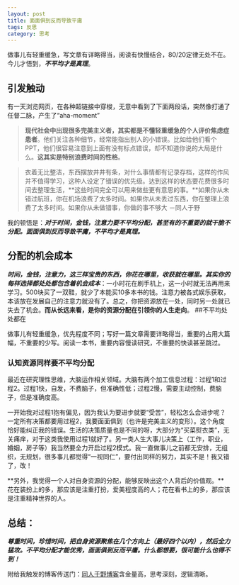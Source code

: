 ```yaml
---
layout: post
title: 面面俱到反而导致平庸
tags: 反思
category: 思考
---
```


做事儿有轻重缓急，写文章有详略得当，阅读有快慢结合，80/20定律无处不在。今儿才悟到，***不平均才是真理***。

## 引发触动

有一天浏览网页，在各种超链接中穿梭，无意中看到了下面两段话，突然像打通了任督二脉，产生了“aha-moment”

> **现代社会中出现很多完美主义者，其实都是不懂轻重缓急的个人评价焦虑症患者**。他们关注各种细节，经常能指出别人的小错误。比如给他们看个PPT，他们很容易注意到上面有没有标点错误，却不知道你说的大局是什么。**这其实是特别浪费时间的性格**。

> 衣着无比整洁，东西摆放井井有条，对什么事情都有记录存档，这样的作风并不值得学习，这种人设定了错误的优先级。达到这样的状态要花费很多时间去整理生活，**这些时间完全可以用来做些更有意思的事。**如果你从未错过航班，你在机场浪费了太多时间。如果你从未丢过东西，你在整理上浪费了太多时间。如果你从未做错事，你做的事不够大 －同人于野


我的顿悟是：***对于时间，金钱，注意力要不平均分配，甚至有的不重要的就干脆不分配。面面俱到反而导致平庸，不平均才是真理。***

## 分配的机会成本

***时间，金钱，注意力，这三样宝贵的东西，你花在哪里，收获就在哪里。其实你的每样选择都处处都包含着机会成本***：一小时花在刷手机上，这一小时就无法再用来学习。500块买了一双鞋，就少了本能买10多本书的钱。注意力被各式娱乐获取，本该放在发展自己的注意力就没有了。总之，你把资源放在一处，同时另一处就已失去了机会。**而从长远来看，是你的资源分配在引领你的人生走向**。
##不平均处处都在

做事儿有轻重缓急，优先程度不同；写好一篇文章需要详略得当，重要的占用大篇幅，不重要的少写。阅读一本书，重要内容慢读研究，不重要的快读甚至跳过。

### **认知资源同样要不平均分配**
最近在研究理性思维，大脑运作相关领域。大脑有两个加工信息过程：过程1和过程2。过程1快，自发，不费脑子，但准确性低；过程2慢，需要主动控制，费脑子，但是准确度高。

一开始我对过程1抱有偏见，因为我认为要进步就要“受苦”，轻松怎么会进步呢？一定所有决策都要用过程2，我要面面俱到（也许是完美主义的变形）。这个角度恰好能纠正我的错误。生活的决策质量也是不同的呀，大部分为“买菜熨衣类”，无关痛痒，对于这类我使用过程1就好了。另一类人生大事儿决策上（工作，职业，婚姻，房子等）我当然要全力开启过程2模式。我一直做事儿之前都无安排，无组织，无规划，很多事儿都觉得“一视同仁”，要付出同样的努力，其实不是！我又错了，改！

**另外，我觉得一个人对自身资源的分配，能够反映出这个人背后的价值观。**花在装扮上的多，那应该是注重打扮，爱美程度高的人；花在看书上的多，那应该是注重精神世界的人。

## 总结：

***尊重时间，珍惜时间，把自身资源聚焦在几个方向上（最好四个以内），然后全力猛攻。不平均分配才能优秀，面面俱到反而平庸。什么都想要，很可能什么也得不到！***

附给我触发的博客传送门：[同人于野博客](http://www.geekonomics10000.com/973)含金量高，思考深刻，逻辑清晰。